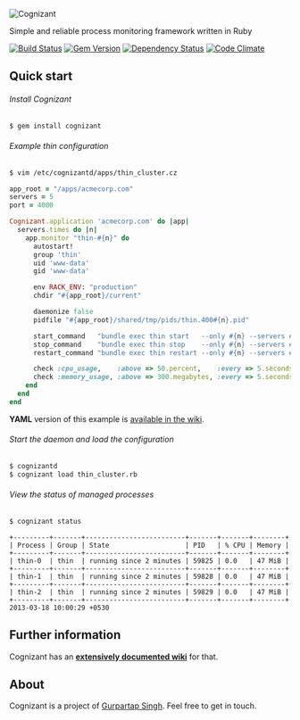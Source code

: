 ![Cognizant](http://f.cl.ly/items/1C1j1a2x2S3R3y442m0l/cognizant.png)

Simple and reliable process monitoring framework written in Ruby

[![Build Status](https://travis-ci.org/Gurpartap/cognizant.png?branch=master)](https://travis-ci.org/Gurpartap/cognizant) [![Gem Version](https://badge.fury.io/rb/cognizant.png)](http://badge.fury.io/rb/cognizant) [![Dependency Status](https://gemnasium.com/Gurpartap/cognizant.png)](https://gemnasium.com/Gurpartap/cognizant) [![Code Climate](https://codeclimate.com/github/Gurpartap/cognizant.png)](https://codeclimate.com/github/Gurpartap/cognizant)

## Quick start

###### Install Cognizant
```bash
$ gem install cognizant
```

###### Example thin configuration
```bash
$ vim /etc/cognizantd/apps/thin_cluster.cz
```

```ruby
app_root = "/apps/acmecorp.com"
servers = 5
port = 4000

Cognizant.application 'acmecorp.com' do |app|
  servers.times do |n|
    app.monitor "thin-#{n}" do
      autostart!      
      group 'thin'
      uid 'www-data'
      gid 'www-data'

      env RACK_ENV: "production"
      chdir "#{app_root}/current"

      daemonize false
      pidfile "#{app_root}/shared/tmp/pids/thin.400#{n}.pid"

      start_command   "bundle exec thin start   --only #{n} --servers #{servers} --port #{port}"
      stop_command    "bundle exec thin stop    --only #{n} --servers #{servers} --port #{port}"
      restart_command "bundle exec thin restart --only #{n} --servers #{servers} --port #{port}"

      check :cpu_usage,    :above => 50.percent,    :every => 5.seconds, :times => 5,      :do => :restart
      check :memory_usage, :above => 300.megabytes, :every => 5.seconds, :times => [3, 5], :do => :restart
    end
  end
end
```

**YAML** version of this example is [available in the wiki](https://github.com/Gurpartap/cognizant/wiki/Thin-Server-Cluster).

###### Start the daemon and load the configuration
```bash
$ cognizantd
$ cognizant load thin_cluster.rb
```

###### View the status of managed processes
```bash
$ cognizant status
```

```
+---------+-------+-------------------------+-------+-------+--------+
| Process | Group | State                   | PID   | % CPU | Memory |
+---------+-------+-------------------------+-------+-------+--------+
| thin-0  | thin  | running since 2 minutes | 59825 | 0.0   | 47 MiB |
+---------+-------+-------------------------+-------+-------+--------+
| thin-1  | thin  | running since 2 minutes | 59828 | 0.0   | 47 MiB |
+---------+-------+-------------------------+-------+-------+--------+
| thin-2  | thin  | running since 2 minutes | 59829 | 0.0   | 47 MiB |
+---------+-------+-------------------------+-------+-------+--------+
2013-03-18 10:00:29 +0530
```

## Further information
Cognizant has an [**extensively documented wiki**](https://github.com/Gurpartap/cognizant/wiki) for that.

## About

Cognizant is a project of [Gurpartap Singh](http://gurpartap.com/). Feel free to get in touch.
